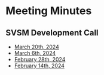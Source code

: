 # Meeting Minutes

## SVSM Development Call

* [March 20th, 2024](devel-call-2024-03-20.md)
* [March 6th, 2024](devel-call-2024-03-06.md)
* [February 28th, 2024](devel-call-2024-02-28.md)
* [February 14th, 2024](devel-call-2024-02-14.md)
